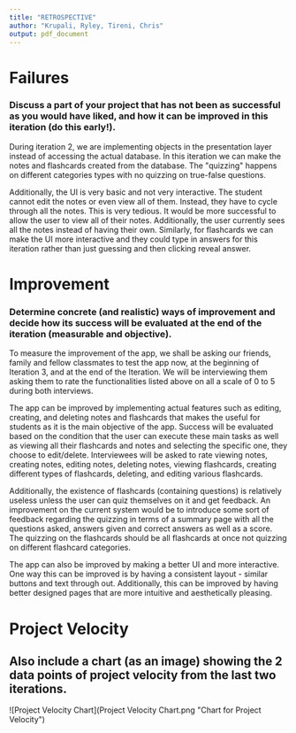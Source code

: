 ```yaml
---
title: "RETROSPECTIVE"
author: "Krupali, Ryley, Tireni, Chris"
output: pdf_document
---
```


# Failures

### Discuss a part of your project that has not been as successful as you would have liked, and how it can be improved in this iteration (do this early!).

During iteration 2, we are implementing objects in the presentation layer instead of accessing the actual database. In this iteration we can make the notes and flashcards created from the database. The "quizzing" happens on different categories types with no quizzing on true-false questions. 

Additionally, the UI is very basic and not very interactive. The student cannot edit the notes or even view all of them. Instead, they have to cycle through all the notes. This is very tedious. It would be more successful to allow the user to view all of their notes. Additionally, the user currently sees all the notes instead of having their own. Similarly, for flashcards we can make the UI more interactive and they could type in answers for this iteration rather than just guessing and then clicking reveal answer.

# Improvement

### Determine concrete (and realistic) ways of improvement and decide how its success will be evaluated at the end of the iteration (measurable and objective).

To measure the improvement of the app, we shall be asking our friends, family and fellow classmates to test the app now, at the beginning of Iteration 3, and at the end of the Iteration. We will be interviewing them asking them to rate the functionalities listed above on all a scale of 0 to 5 during both interviews. 

The app can be improved by implementing actual features such as editing, creating, and deleting notes and flashcards that makes the useful for students as it is the main objective of the app. Success will be evaluated based on the condition that the user can execute these main tasks as well as viewing all their flashcards and notes and selecting the specific one, they choose to edit/delete. Interviewees will be asked to rate viewing notes, creating notes, editing notes, deleting notes, viewing flashcards, creating different types of flashcards, deleting, and editing various flashcards. 

Additionally, the existence of flashcards (containing questions) is relatively useless unless the user can quiz themselves on it and get feedback. An improvement on the current system would be to introduce some sort of feedback regarding the quizzing in terms of a summary page with all the questions asked, answers given and correct answers as well as a score. The quizzing on the flashcards should be all flashcards at once not quizzing on different flashcard categories. 

The app can also be improved by making a better UI and more interactive. One way this can be improved is by having a consistent layout - similar buttons and text through out. Additionally, this can be improved by having better designed pages that are more intuitive and aesthetically pleasing. 

# Project Velocity

## Also include a chart (as an image) showing the 2 data points of project velocity from the last two iterations.

![Project Velocity Chart](Project Velocity Chart.png "Chart for Project Velocity")


